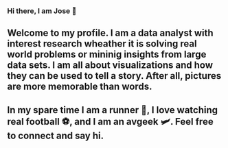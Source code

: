### Hi there, I am Jose 👋


## Welcome to my profile. I am a data analyst with interest research wheather it is solving real world problems or mininig insights from large data sets. I am all about visualizations and how they can be used to tell a story. After all, pictures are more memorable than words.

## In my spare time I am a runner 🏃, I love watching real football ⚽, and I am an avgeek 🛩️. Feel free to connect and say hi.

<!--
**jmart368/jmart368** is a ✨ _special_ ✨ repository because its `README.md` (this file) appears on your GitHub profile.

Here are some ideas to get you started:

- 🔭 I’m currently working on ...
- 🌱 I’m currently learning ...
- 👯 I’m looking to collaborate on ...
- 🤔 I’m looking for help with ...
- 💬 Ask me about ...
- 📫 How to reach me: ...
- 😄 Pronouns: ...
- ⚡ Fun fact: ...
-->

